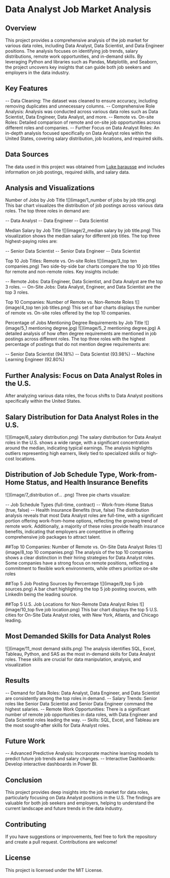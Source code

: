 # Data Analyst Job Market Analysis

## Overview
This project provides a comprehensive analysis of the job market for various data roles, including Data Analyst, Data Scientist, and Data Engineer positions. The analysis focuses on identifying job trends, salary distributions, remote work opportunities, and in-demand skills. By leveraging Python and libraries such as Pandas, Matplotlib, and Seaborn, the project uncovers key insights that can guide both job seekers and employers in the data industry.


## Key Features
-- Data Cleaning: The dataset was cleaned to ensure accuracy, including removing duplicates and unnecessary columns.
-- Comprehensive Role Analysis: Analysis was conducted across various data roles such as Data Scientist, Data Engineer, Data Analyst, and more.
-- Remote vs. On-site Roles: Detailed comparison of remote and on-site job opportunities across different roles and companies.
-- Further Focus on Data Analyst Roles: An in-depth analysis focused specifically on Data Analyst roles within the United States, covering salary distribution, job locations, and required skills.


## Data Sources
The data used in this project was obtained from  [Luke barausse](https://huggingface.co/datasets/lukebarousse/data_jobs)
 and includes information on job postings, required skills, and salary data.


## Analysis and Visualizations

Number of Jobs by Job Title
![](image/1_number of jobs by job title.png)
This bar chart visualizes the distribution of job postings across various data roles. The top three roles in demand are:

-- Data Analyst
-- Data Engineer
-- Data Scientist


Median Salary by Job Title
![](image/2_median salary by job title.png)
This visualization shows the median salary for different job titles. The top three highest-paying roles are:

-- Senior Data Scientist
-- Senior Data Engineer
-- Data Scientist

Top 10 Job Titles: Remote vs. On-site Roles
![](image/3_top ten companies.png)
Two side-by-side bar charts compare the top 10 job titles for remote and non-remote roles. Key insights include:

-- Remote Jobs: Data Engineer, Data Scientist, and Data Analyst are the top 3 roles.
-- On-Site Jobs: Data Analyst, Engineer, and Data Scientist are the top 3 roles.


Top 10 Companies: Number of Remote vs. Non-Remote Roles
![](image/4_top ten job titles.png)
This set of bar charts displays the number of remote vs. On-site roles offered by the top 10 companies.


Percentage of Jobs Mentioning Degree Requirements by Job Title
![](image/5_1 mentioning degree.jpg)
![](image/5_2 mentioning degree.jpg)
A detailed analysis of how often degree requirements are mentioned in job postings across different roles. The top three roles with the highest percentage of postings that do not mention degree requirements are:

-- Senior Data Scientist (94.18%)
-- Data Scientist (93.98%)
-- Machine Learning Engineer (92.80%)

## Further Analysis: Focus on Data Analyst Roles in the U.S.

After analyzing various data roles, the focus shifts to Data Analyst positions specifically within the United States.


## Salary Distribution for Data Analyst Roles in the U.S.
![](image/6_salary distribution.png)
The salary distribution for Data Analyst roles in the U.S. shows a wide range, with a significant concentration around the median, indicating typical earnings. The analysis highlights outliers representing high earners, likely tied to specialized skills or high-cost locations. 

## Distribution of Job Schedule Type, Work-from-Home Status, and Health Insurance Benefits
![](image/7_distribution of... .png)
Three pie charts visualize:

-- Job Schedule Types (full-time, contract)
-- Work-from-Home Status (true, false)
-- Health Insurance Benefits (true, false)
The distribution analysis reveals that most Data Analyst roles are full-time, with a significant portion offering work-from-home options, reflecting the growing trend of remote work. Additionally, a majority of these roles provide health insurance benefits, indicating that employers are competitive in offering comprehensive job packages to attract talent.


##Top 10 Companies: Number of Remote vs. On-Site Data Analyst Roles 
![](image/8_top 10 companies.png)
The analysis of the top 10 companies shows a clear distinction in their hiring strategies for Data Analyst roles. Some companies have a strong focus on remote positions, reflecting a commitment to flexible work environments, while others prioritize on-site roles


##Top 5 Job Posting Sources by Percentage
![](image/9_top 5 job sources.png)
A bar chart highlighting the top 5 job posting sources, with LinkedIn being the leading source.


##Top 5 U.S. Job Locations for Non-Remote Data Analyst Roles
![](image/10_top five job location.png)
This bar chart displays the top 5 U.S. cities for On-Site Data Analyst roles, with New York, Atlanta, and Chicago leading.


##  Most Demanded Skills for Data Analyst Roles
![](image/11_most demand skills.png)
The analysis identifies SQL, Excel, Tableau, Python, and SAS as the most in-demand skills for Data Analyst roles. These skills are crucial for data manipulation, analysis, and visualization


## Results
-- Demand for Data Roles: Data Analyst, Data Engineer, and Data Scientist are consistently among the top roles in demand.
-- Salary Trends: Senior roles like Senior Data Scientist and Senior Data Engineer command the highest salaries.
-- Remote Work Opportunities: There is a significant number of remote job opportunities in data roles, with Data Engineer and Data Scientist roles leading the way.
-- Skills: SQL, Excel, and Tableau are the most sought-after skills for Data Analyst roles.


## Future Work
-- Advanced Predictive Analysis: Incorporate machine learning models to predict future job trends and salary changes.
-- Interactive Dashboards: Develop interactive dashboards in Power BI.

## Conclusion
This project provides deep insights into the job market for data roles, particularly focusing on Data Analyst positions in the U.S. The findings are valuable for both job seekers and employers, helping to understand the current landscape and future trends in the data industry.


## Contributing
If you have suggestions or improvements, feel free to fork the repository and create a pull request. Contributions are welcome!


## License
This project is licensed under the MIT License. 

